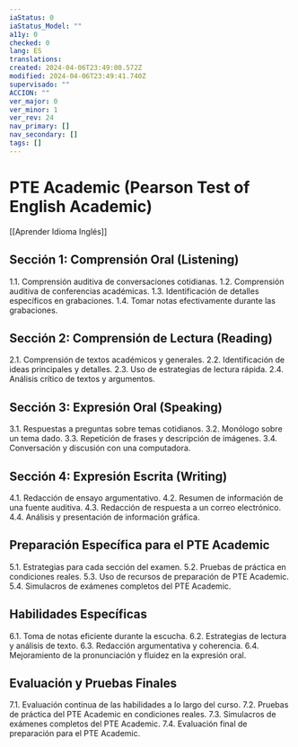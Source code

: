 ```yaml
---
iaStatus: 0
iaStatus_Model: ""
a11y: 0
checked: 0
lang: ES
translations: 
created: 2024-04-06T23:49:00.572Z
modified: 2024-04-06T23:49:41.740Z
supervisado: ""
ACCION: ""
ver_major: 0
ver_minor: 1
ver_rev: 24
nav_primary: []
nav_secondary: []
tags: []
---
```

# PTE Academic (Pearson Test of English Academic)

[[Aprender Idioma Inglés]]

## Sección 1: Comprensión Oral (Listening)

1.1. Comprensión auditiva de conversaciones cotidianas.
1.2. Comprensión auditiva de conferencias académicas.
1.3. Identificación de detalles específicos en grabaciones.
1.4. Tomar notas efectivamente durante las grabaciones.

## Sección 2: Comprensión de Lectura (Reading)

2.1. Comprensión de textos académicos y generales.
2.2. Identificación de ideas principales y detalles.
2.3. Uso de estrategias de lectura rápida.
2.4. Análisis crítico de textos y argumentos.

## Sección 3: Expresión Oral (Speaking)

3.1. Respuestas a preguntas sobre temas cotidianos.
3.2. Monólogo sobre un tema dado.
3.3. Repetición de frases y descripción de imágenes.
3.4. Conversación y discusión con una computadora.

## Sección 4: Expresión Escrita (Writing)

4.1. Redacción de ensayo argumentativo.
4.2. Resumen de información de una fuente auditiva.
4.3. Redacción de respuesta a un correo electrónico.
4.4. Análisis y presentación de información gráfica.

## Preparación Específica para el PTE Academic

5.1. Estrategias para cada sección del examen.
5.2. Pruebas de práctica en condiciones reales.
5.3. Uso de recursos de preparación de PTE Academic.
5.4. Simulacros de exámenes completos del PTE Academic.

## Habilidades Específicas

6.1. Toma de notas eficiente durante la escucha.
6.2. Estrategias de lectura y análisis de texto.
6.3. Redacción argumentativa y coherencia.
6.4. Mejoramiento de la pronunciación y fluidez en la expresión oral.

## Evaluación y Pruebas Finales

7.1. Evaluación continua de las habilidades a lo largo del curso.
7.2. Pruebas de práctica del PTE Academic en condiciones reales.
7.3. Simulacros de exámenes completos del PTE Academic.
7.4. Evaluación final de preparación para el PTE Academic.



